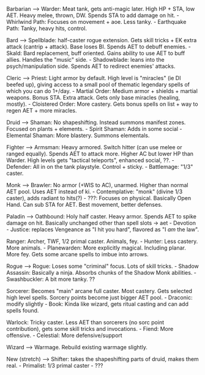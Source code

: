 Barbarian --> Warder: Meat tank, gets anti-magic later. High HP + STA, low AET. Heavy melee, thrown, DW. Spends STA to add damage on hit.
	- Whirlwind Path: Focuses on movement + aoe. Less tanky.
	- Earthquake Path: Tanky, heavy hits, control.

Bard --> Spellblade: half-caster rogue extension. Gets skill tricks + EK extra attack (cantrip + attack). Base loses BI. Spends AET to debuff enemies.
	- Skald: Bard replacement, buff oriented. Gains ability to use AET to buff allies. Handles the "music" side.
	- Shadowblade: leans into the psych/manipulation side. Spends AET to redirect enemies' attacks.

Cleric --> Priest: Light armor by default. High level is "miracles" (ie DI beefed up), giving access to a small pool of thematic legendary spells of which you can do 1+/day.
	- Martial Order: Medium armor + shields + martial weapons. Bonus STA. Extra attack. Gets only base miracles (healing, mostly).
	- Cloistered Order: More castery. Gets bonus spells on list + way to regen AET + more miracles.

Druid --> Shaman: No shapeshifting. Instead summons manifest zones. Focused on plants + elements.
	- Spirit Shaman: Adds in some social
	- Elemental Shaman: More blastery. Summons elementals.

Fighter --> Armsman: Heavy armored. Switch hitter (can use melee or ranged equally). Spends AET to attack more. Higher AC but lower HP than Warder. High levels gets "tactical teleports", enhanced social, ??.
	- Defender: All in on the tank playstyle. Control + sticky.
	- Battlemage: "1/3" caster.

Monk --> Brawler: No armor (+WIS to AC), unarmed. Higher than normal AET pool. Uses AET instead of ki.
	- Contemplative: "monk" (divine 1/3 caster), adds radiant to hits(?)
	- ???: Focuses on physical. Basically Open Hand. Can sub STA for AET. Best movement, better defenses.

Paladin --> Oathbound: Holy half caster. Heavy armor. Spends AET to spike damage on hit. Basically unchanged other than spell slots -> aet
	- Devotion
	- Justice: replaces Vengeance as "I hit you hard", flavored as "I _am_ the law".

Ranger: Archer, TWF, 1/2 primal caster. Animals, fey.
	- Hunter: Less castery. More animals.
	- Planewarden: More explicitly magical. Including planar. More fey. Gets some arcane spells to imbue into arrows.

Rogue --> Rogue: Loses some "criminal" focus. Lots of skill tricks.
	- Shadow Assassin: Basically a ninja. Absorbs chunks of the Shadow Monk abilities.
	- Swashbuckler: A bit more tanky. ??

Sorcerer: Becomes "main" arcane full caster. Most castery. Gets selected high level spells. Sorcery points become just bigger AET pool.
	- Draconic: modify slightly
	- Book: Kinda like wizard, gets ritual casting and can add spells found.

Warlock: Tricky caster. Less AET than sorcerers (no sorc point contribution), gets some skill tricks and invocations.
	- Fiend: More offensive.
	- Celestial: More defensive/support

Wizard --> Warmage. Rebuild existing warmage slightly.

New (stretch) --> Shifter: takes the shapeshifting parts of druid, makes them real.
	- Primalist: 1/3 primal caster
	- ???